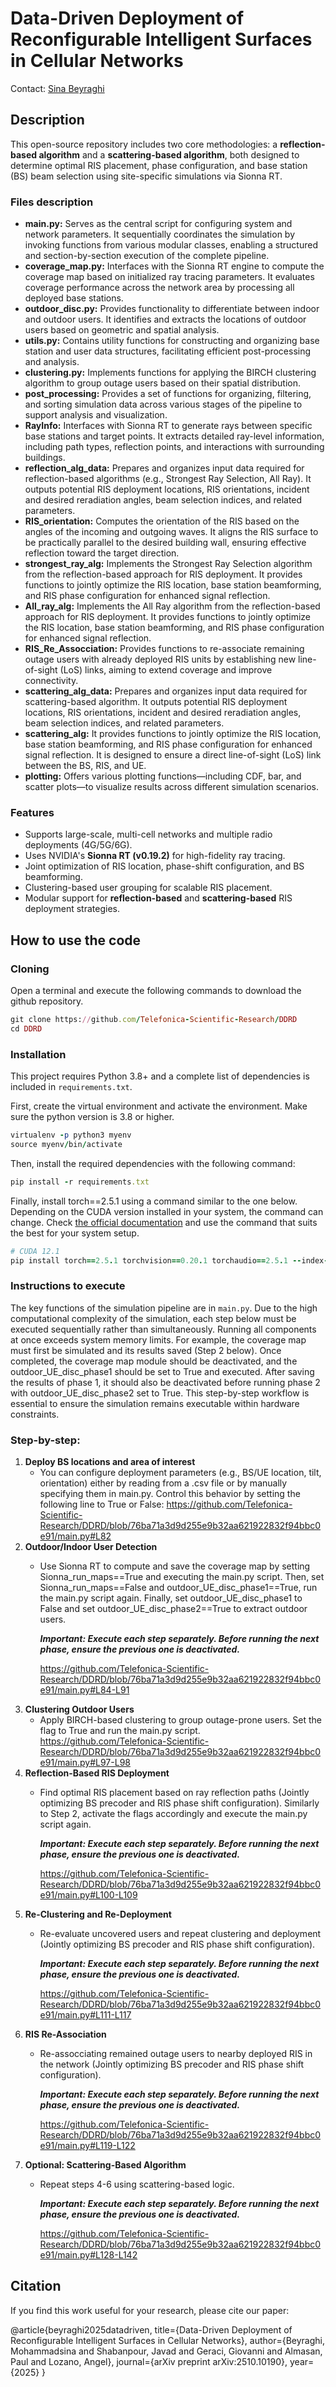 # Data-Driven Deployment of Reconfigurable Intelligent Surfaces in Cellular Networks

Contact: [Sina Beyraghi](mailto:mohammadsina.beyraghi@telefonica.com)

## Description
This open-source repository includes two core methodologies: a **reflection-based algorithm** and a **scattering-based algorithm**, both designed to determine optimal RIS placement, phase configuration, and base station (BS) beam selection using site-specific simulations via Sionna RT.

### Files description

- **main.py:** Serves as the central script for configuring system and network parameters. It sequentially coordinates the simulation by invoking functions from various modular classes, enabling a structured and section-by-section execution of the complete pipeline. 
- **coverage_map.py:** Interfaces with the Sionna RT engine to compute the coverage map based on initialized ray tracing parameters. It evaluates coverage performance across the network area by processing all deployed base stations.
- **outdoor_disc.py:** Provides functionality to differentiate between indoor and outdoor users. It identifies and extracts the locations of outdoor users based on geometric and spatial analysis.
- **utils.py:** Contains utility functions for constructing and organizing base station and user data structures, facilitating efficient post-processing and analysis.
- **clustering.py:** Implements functions for applying the BIRCH clustering algorithm to group outage users based on their spatial distribution.
- **post_processing:** Provides a set of functions for organizing, filtering, and sorting simulation data across various stages of the pipeline to support analysis and visualization.
- **RayInfo:** Interfaces with Sionna RT to generate rays between specific base stations and target points. It extracts detailed ray-level information, including path types, reflection points, and interactions with surrounding buildings.
- **reflection_alg_data:** Prepares and organizes input data required for reflection-based algorithms (e.g., Strongest Ray Selection, All Ray). It outputs potential RIS deployment locations, RIS orientations, incident and desired reradiation angles, beam selection indices, and related parameters.
- **RIS_orientation:** Computes the orientation of the RIS based on the angles of the incoming and outgoing waves. It aligns the RIS surface to be practically parallel to the desired building wall, ensuring effective reflection toward the target direction.
- **strongest_ray_alg:** Implements the Strongest Ray Selection algorithm from the reflection-based approach for RIS deployment. It provides functions to jointly optimize the RIS location, base station beamforming, and RIS phase configuration for enhanced signal reflection.
- **All_ray_alg:** Implements the All Ray algorithm from the reflection-based approach for RIS deployment. It provides functions to jointly optimize the RIS location, base station beamforming, and RIS phase configuration for enhanced signal reflection.
- **RIS_Re_Assocciation:** Provides functions to re-associate remaining outage users with already deployed RIS units by establishing new line-of-sight (LoS) links, aiming to extend coverage and improve connectivity.
- **scattering_alg_data:** Prepares and organizes input data required for scattering-based algorithm. It outputs potential RIS deployment locations, RIS orientations, incident and desired reradiation angles, beam selection indices, and related parameters.
- **scattering_alg:** It provides functions to jointly optimize the RIS location, base station beamforming, and RIS phase configuration for enhanced signal reflection. It is designed to ensure a direct line-of-sight (LoS) link between the BS, RIS, and UE.
- **plotting:** Offers various plotting functions—including CDF, bar, and scatter plots—to visualize results across different simulation scenarios.


### Features
- Supports large-scale, multi-cell networks and multiple radio deployments (4G/5G/6G).
- Uses NVIDIA's **Sionna RT (v0.19.2)** for high-fidelity ray tracing.
- Joint optimization of RIS location, phase-shift configuration, and BS beamforming.
- Clustering-based user grouping for scalable RIS placement.
- Modular support for **reflection-based** and **scattering-based** RIS deployment strategies.

## How to use the code

### Cloning

Open a terminal and execute the following commands to download the github repository.

```ruby
git clone https://github.com/Telefonica-Scientific-Research/DDRD 
cd DDRD 
```

### Installation
This project requires Python 3.8+ and a complete list of dependencies is included in `requirements.txt`. 

First, create the virtual environment and activate the environment. Make sure the python version is 3.8 or higher.
```ruby
virtualenv -p python3 myenv
source myenv/bin/activate
```

Then, install the required dependencies with the following command:
```ruby
pip install -r requirements.txt
```

Finally, install torch==2.5.1 using a command similar to the one below. Depending on the CUDA version installed in your system, the command can change. Check [the official documentation](https://pytorch.org/get-started/previous-versions/) and use the command that suits the best for your system setup.
```ruby
# CUDA 12.1
pip install torch==2.5.1 torchvision==0.20.1 torchaudio==2.5.1 --index-url https://download.pytorch.org/whl/cu121
```

### Instructions to execute
The key functions of the simulation pipeline are in `main.py`. Due to the high computational complexity of the simulation, each step below must be executed sequentially rather than simultaneously. Running all components at once exceeds system memory limits. For example, the coverage map must first be simulated and its results saved (Step 2 below). Once completed, the coverage map module should be deactivated, and the outdoor_UE_disc_phase1 should be set to True and executed. After saving the results of phase 1, it should also be deactivated before running phase 2 with outdoor_UE_disc_phase2 set to True. This step-by-step workflow is essential to ensure the simulation remains executable within hardware constraints.

### Step-by-step:

1. **Deploy BS locations and area of interest**
   - You can configure deployment parameters (e.g., BS/UE location, tilt, orientation) either by reading from a .csv file or by manually specifying them in main.py. Control this behavior by setting the following line to True or False:
     https://github.com/Telefonica-Scientific-Research/DDRD/blob/76ba71a3d9d255e9b32aa621922832f94bbc0e91/main.py#L82
2. **Outdoor/Indoor User Detection**
   - Use Sionna RT to compute and save the coverage map by setting Sionna_run_maps==True and executing the main.py script. Then, set Sionna_run_maps==False and outdoor_UE_disc_phase1==True, run the main.py script again. Finally, set outdoor_UE_disc_phase1 to False and set outdoor_UE_disc_phase2==True to extract outdoor users.

      ***Important: Execute each step separately. Before running the next phase, ensure the previous one is deactivated.***

     https://github.com/Telefonica-Scientific-Research/DDRD/blob/76ba71a3d9d255e9b32aa621922832f94bbc0e91/main.py#L84-L91
3. **Clustering Outdoor Users**
   - Apply BIRCH-based clustering to group outage-prone users. Set the flag to True and run the main.py script.
     https://github.com/Telefonica-Scientific-Research/DDRD/blob/76ba71a3d9d255e9b32aa621922832f94bbc0e91/main.py#L97-L98
4. **Reflection-Based RIS Deployment**
   - Find optimal RIS placement based on ray reflection paths (Jointly optimizing BS precoder and RIS phase shift configuration). Similarly to Step 2, activate the flags accordingly and execute the main.py script again.
   
      ***Important: Execute each step separately. Before running the next phase, ensure the previous one is deactivated.***

     https://github.com/Telefonica-Scientific-Research/DDRD/blob/76ba71a3d9d255e9b32aa621922832f94bbc0e91/main.py#L100-L109
5. **Re-Clustering and Re-Deployment**
   - Re-evaluate uncovered users and repeat clustering and deployment (Jointly optimizing BS precoder and RIS phase shift configuration). 
   
      ***Important: Execute each step separately. Before running the next phase, ensure the previous one is deactivated.***

     https://github.com/Telefonica-Scientific-Research/DDRD/blob/76ba71a3d9d255e9b32aa621922832f94bbc0e91/main.py#L111-L117
6. **RIS Re-Association**
   - Re-assocciating remained outage users to nearby deployed RIS in the network (Jointly optimizing BS precoder and RIS phase shift configuration). 
   
      ***Important: Execute each step separately. Before running the next phase, ensure the previous one is deactivated.***
   
     https://github.com/Telefonica-Scientific-Research/DDRD/blob/76ba71a3d9d255e9b32aa621922832f94bbc0e91/main.py#L119-L122
7. **Optional: Scattering-Based Algorithm**
   - Repeat steps 4-6 using scattering-based logic. 

      ***Important: Execute each step separately. Before running the next phase, ensure the previous one is deactivated.***

     https://github.com/Telefonica-Scientific-Research/DDRD/blob/76ba71a3d9d255e9b32aa621922832f94bbc0e91/main.py#L128-L142

## Citation

If you find this work useful for your research, please cite our paper:

@article{beyraghi2025datadriven,
  title={Data-Driven Deployment of Reconfigurable Intelligent Surfaces in Cellular Networks},
  author={Beyraghi, Mohammadsina and Shabanpour, Javad and Geraci, Giovanni and Almasan, Paul and Lozano, Angel},
  journal={arXiv preprint arXiv:2510.10190},
  year={2025}
}

